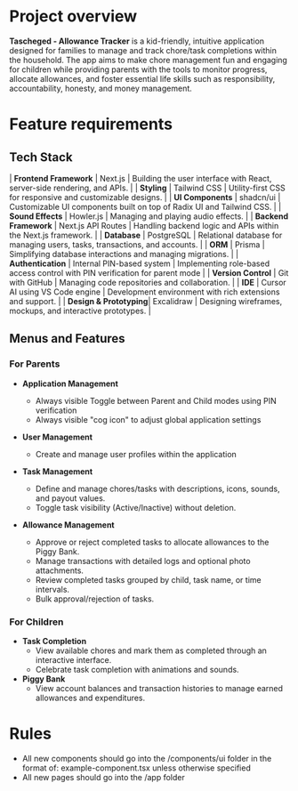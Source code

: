 # Project overview

**Tascheged - Allowance Tracker** is a kid-friendly, intuitive application designed for families to manage and track chore/task completions within the household. The app aims to make chore management fun and engaging for children while providing parents with the tools to monitor progress, allocate allowances, and foster essential life skills such as responsibility, accountability, honesty, and money management.

# Feature requirements

## Tech Stack

| **Frontend Framework** | Next.js | Building the user interface with React, server-side rendering, and APIs. |
| **Styling** | Tailwind CSS | Utility-first CSS for responsive and customizable designs. |
| **UI Components** | shadcn/ui | Customizable UI components built on top of Radix UI and Tailwind CSS. |
| **Sound Effects** | Howler.js | Managing and playing audio effects. |
| **Backend Framework** | Next.js API Routes | Handling backend logic and APIs within the Next.js framework. |
| **Database** | PostgreSQL | Relational database for managing users, tasks, transactions, and accounts. |
| **ORM** | Prisma | Simplifying database interactions and managing migrations. |
| **Authentication** | Internal PIN-based system | Implementing role-based access control with PIN verification for parent mode |
| **Version Control** | Git with GitHub | Managing code repositories and collaboration. |
| **IDE** | Cursor AI using VS Code engine | Development environment with rich extensions and support. |
| **Design & Prototyping**| Excalidraw | Designing wireframes, mockups, and interactive prototypes. |

## Menus and Features

### For Parents

- **Application Management**

  - Always visible Toggle between Parent and Child modes using PIN verification
  - Always visible "cog icon" to adjust global application settings

- **User Management**
  - Create and manage user profiles within the application
- **Task Management**
  - Define and manage chores/tasks with descriptions, icons, sounds, and payout values.
  - Toggle task visibility (Active/Inactive) without deletion.
- **Allowance Management**
  - Approve or reject completed tasks to allocate allowances to the Piggy Bank.
  - Manage transactions with detailed logs and optional photo attachments.
  - Review completed tasks grouped by child, task name, or time intervals.
  - Bulk approval/rejection of tasks.

### For Children

- **Task Completion**
  - View available chores and mark them as completed through an interactive interface.
  - Celebrate task completion with animations and sounds.
- **Piggy Bank**
  - View account balances and transaction histories to manage earned allowances and expenditures.

# Rules

- All new components should go into the /components/ui folder in the format of: example-component.tsx unless otherwise specified
- All new pages should go into the /app folder
